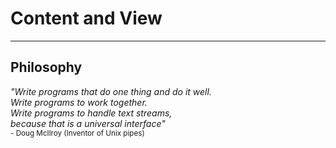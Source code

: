 <!-- .slide: data-background-image="./content/images/bouvet-logo.svg" data-background-size="15%" data-background-position="right 2% top 2%"-->

# Content and View

---

## Philosophy

_"Write programs that do one thing and do it well.<br>Write programs to work 
together.<br>Write programs to handle text streams,<br>because that is a universal 
interface"_<br><small>- Doug McIlroy (Inventor of Unix pipes)</small>
